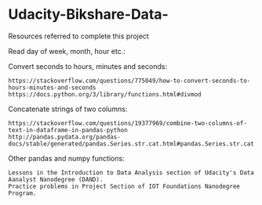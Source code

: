 # Udacity-Bikshare-Data-


Resources referred to complete this project

Read day of week, month, hour etc.:


Convert seconds to hours, minutes and seconds:

    https://stackoverflow.com/questions/775049/how-to-convert-seconds-to-hours-minutes-and-seconds
    https://docs.python.org/3/library/functions.html#divmod

Concatenate strings of two columns:

    https://stackoverflow.com/questions/19377969/combine-two-columns-of-text-in-dataframe-in-pandas-python
    http://pandas.pydata.org/pandas-docs/stable/generated/pandas.Series.str.cat.html#pandas.Series.str.cat

Other pandas and numpy functions:

    Lessons in the Introduction to Data Analysis section of Udacity's Data Aanalyst Nanodegree (DAND).
    Practice problems in Project Section of IOT Foundations Nanodegree Program.
